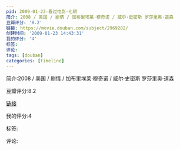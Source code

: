 ```yaml
---
pid: 2009-01-23-看过电影-七磅
简介: 2008 / 美国 / 剧情 / 加布里埃莱·穆奇诺 / 威尔·史密斯 罗莎里奥·道森
豆瓣评分: '8.2'
链接: https://movie.douban.com/subject/2969282/
创建时间: '2009-01-23 14:43:31'
我的评分: '4'
标签:
评论:
tags: [douban]
categories: [timeline]
---
```

简介:2008 / 美国 / 剧情 / 加布里埃莱·穆奇诺 / 威尔·史密斯 罗莎里奥·道森

豆瓣评分:8.2

[链接](https://movie.douban.com/subject/2969282/)

我的评分:4

标签:

评论:

